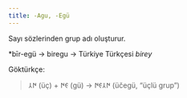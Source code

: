 ```yaml
---
title: -Agu, -Egü
---
```


Sayı sözlerinden grup adı oluşturur.

*bīr-egü -> biregu -> Türkiye Türkçesi *birey*

Göktürkçe:

> ‎𐰇𐰲 (üç) + ‎𐰏𐰇 (gü) → ‎𐰇𐰲𐰏𐰇 (üčegü, “üçlü grup”)